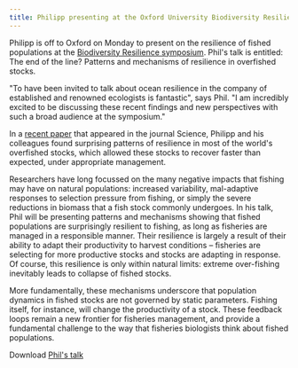 ```yaml
---
title: Philipp presenting at the Oxford University Biodiversity Resilience symposium
---
```

Philipp is off to Oxford on Monday to present on the resilience of
fished populations at the [Biodiversity Resilience
symposium](http://www.biodiversity.ox.ac.uk/events/biosymposium/home/). Phil's
talk is entitled: The end of the line? Patterns and mechanisms of
resilience in overfished stocks.

<!--more-->

"To have been invited to talk about ocean resilience in the company of
established and renowned ecologists is fantastic", says Phil. "I am
incredibly excited to be discussing these recent findings and new
perspectives with such a broad audience at the symposium."

In a [recent
paper](https://www.dragonfly.co.nz/news/2013-04-29-resilience-of-fish-stocks/)
that appeared in the journal Science, Philipp and his colleagues found
surprising patterns of resilience in most of the world's overfished
stocks, which allowed these stocks to recover faster than expected,
under appropriate management.

Researchers have long focussed on the many negative impacts that
fishing may have on natural populations: increased variability,
mal-adaptive responses to selection pressure from fishing, or simply
the severe reductions in biomass that a fish stock commonly undergoes.
In his talk, Phil will be presenting patterns and mechanisms showing
that fished populations are surprisingly resilient to fishing, as long
as fisheries are managed in a responsible manner. Their resilience is
largely a result of their ability to adapt their productivity to
harvest conditions – fisheries are selecting for more productive
stocks and stocks are adapting in response. Of course, this resilience
is only within natural limits: extreme over-fishing inevitably leads
to collapse of fished stocks.

More fundamentally, these mechanisms underscore that population
dynamics in fished stocks are not governed by static parameters.
Fishing itself, for instance, will change the productivity of a stock.
These feedback loops remain a new frontier for fisheries management,
and provide a fundamental challenge to the way that fisheries
biologists think about fished populations.

Download [Phil's
talk](https://www.dragonfly.co.nz/resources/Neubauer_fisheries_resilience.pdf)

